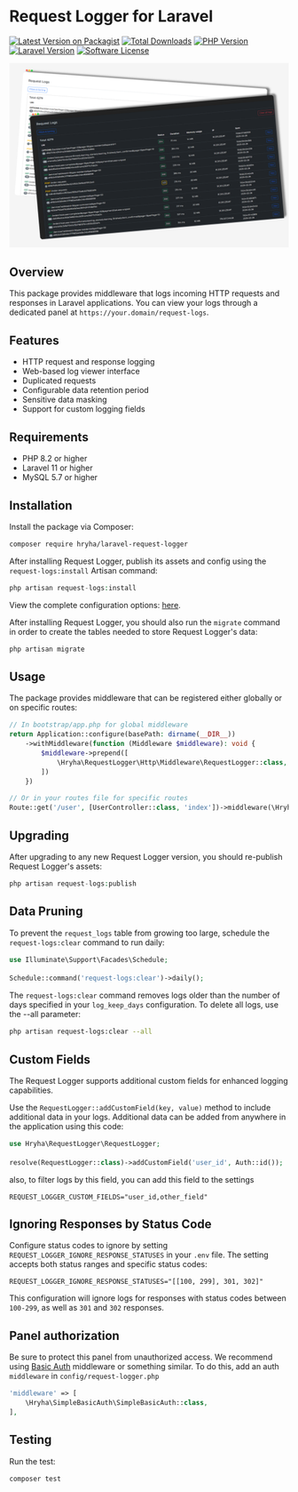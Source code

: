 # Request Logger for Laravel
[![Latest Version on Packagist](https://img.shields.io/packagist/v/hryha/laravel-request-logger.svg)](https://packagist.org/packages/hryha/laravel-request-logger)
[![Total Downloads](https://img.shields.io/packagist/dt/hryha/laravel-request-logger.svg)](https://packagist.org/packages/hryha/laravel-request-logger)
[![PHP Version](https://img.shields.io/badge/PHP-8.2%2B-blue)](https://www.php.net/)
[![Laravel Version](https://img.shields.io/badge/Laravel-11%2B-brightgreen)](https://laravel.com/)
[![Software License](https://img.shields.io/badge/license-MIT-brightgreen.svg)](LICENSE.md)

![Laravel request logger](assets/demo.png)

## Overview

This package provides middleware that logs incoming HTTP requests and responses in Laravel applications.
You can view your logs through a dedicated panel at `https://your.domain/request-logs`.

## Features

- HTTP request and response logging
- Web-based log viewer interface
- Duplicated requests
- Configurable data retention period
- Sensitive data masking
- Support for custom logging fields

## Requirements

- PHP 8.2 or higher
- Laravel 11 or higher
- MySQL 5.7 or higher

## Installation

Install the package via Composer:

```bash
composer require hryha/laravel-request-logger
```

After installing Request Logger, publish its assets and config using the `request-logs:install` Artisan command:

```php
php artisan request-logs:install
```
View the complete configuration options: [here](config/request-logger.php).

After installing Request Logger, you should also run the `migrate` command in order to create the tables needed to store Request Logger's data:

```php
php artisan migrate
```

## Usage

The package provides middleware that can be registered either globally or on specific routes:

```php
// In bootstrap/app.php for global middleware
return Application::configure(basePath: dirname(__DIR__))
    ->withMiddleware(function (Middleware $middleware): void {
        $middleware->prepend([
            \Hryha\RequestLogger\Http\Middleware\RequestLogger::class,
        ])
    })
```

```php
// Or in your routes file for specific routes
Route::get('/user', [UserController::class, 'index'])->middleware(\Hryha\RequestLogger\Http\Middleware\RequestLogger::class);
```

## Upgrading

After upgrading to any new Request Logger version, you should re-publish Request Logger's assets:

```php
php artisan request-logs:publish
```

## Data Pruning

To prevent the `request_logs` table from growing too large, schedule the `request-logs:clear` command to run daily:

```php
use Illuminate\Support\Facades\Schedule;

Schedule::command('request-logs:clear')->daily();
```

The `request-logs:clear` command removes logs older than the number of days specified in your `log_keep_days`
configuration.
To delete all logs, use the --all parameter:

```bash
php artisan request-logs:clear --all
```

## Custom Fields

The Request Logger supports additional custom fields for enhanced logging capabilities.

Use the `RequestLogger::addCustomField(key, value)` method to include additional data in your logs.
Additional data can be added from anywhere in the application using this code:

```php
use Hryha\RequestLogger\RequestLogger;

resolve(RequestLogger::class)->addCustomField('user_id', Auth::id());
```
also, to filter logs by this field, you can add this field to the settings

```dotenv
REQUEST_LOGGER_CUSTOM_FIELDS="user_id,other_field"
```

## Ignoring Responses by Status Code

Configure status codes to ignore by setting `REQUEST_LOGGER_IGNORE_RESPONSE_STATUSES` in your `.env` file.
The setting accepts both status ranges and specific status codes:

```dotenv
REQUEST_LOGGER_IGNORE_RESPONSE_STATUSES="[[100, 299], 301, 302]"
```

This configuration will ignore logs for responses with status codes between `100-299`, as well as `301` and `302`
responses.

## Panel authorization

Be sure to protect this panel from unauthorized access. We recommend using [Basic Auth](https://github.com/vaniok010/laravel-simple-basic-auth) middleware or something similar.
To do this, add an auth `middleware` in `config/request-logger.php`

``` php
'middleware' => [
    \Hryha\SimpleBasicAuth\SimpleBasicAuth::class,
],
```

## Testing

Run the test:

``` bash
composer test
```
